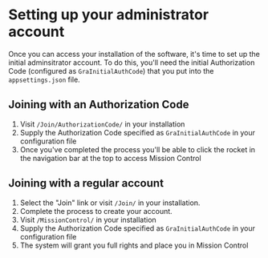 # Setting up your administrator account

Once you can access your installation of the software, it's time to set up the initial adminsitrator account. To do this, you'll need the initial Authorization Code (configured as `GraInitialAuthCode`) that you put into the `appsettings.json` file.

## Joining with an Authorization Code

1. Visit `/Join/AuthorizationCode/` in your installation
2. Supply the Authorization Code specified as `GraInitialAuthCode` in your configuration file
3. Once you've completed the process you'll be able to click the rocket in the navigation bar at the top to access Mission Control

## Joining with a regular account
1. Select the "Join" link or visit `/Join/` in your installation.
2. Complete the process to create your account.
3. Visit `/MissionControl/` in your installation
4. Supply the Authorization Code specified as `GraInitialAuthCode` in your configuration file
5. The system will grant you full rights and place you in Mission Control
